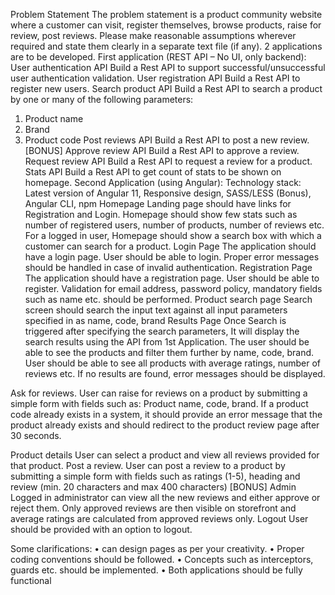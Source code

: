 Problem Statement
The problem statement is a product community website where a customer can visit, register themselves, 
browse products, raise for review, post reviews.
Please make reasonable assumptions wherever required and state them clearly in a separate text file (if 
any).
2 applications are to be developed.
First application (REST API – No UI, only backend): 
User authentication API
Build a Rest API to support successful/unsuccessful user authentication validation.
User registration API
Build a Rest API to register new users.
Search product API
Build a Rest API to search a product by one or many of the following parameters:
1. Product name
2. Brand
3. Product code
Post reviews API
Build a Rest API to post a new review.
[BONUS] Approve review API
Build a Rest API to approve a review.
Request review API
Build a Rest API to request a review for a product.
Stats API
Build a Rest API to get count of stats to be shown on homepage.
Second Application (using Angular): 
Technology stack: Latest version of Angular 11, Responsive design, SASS/LESS (Bonus), Angular CLI, npm
Homepage 
Landing page should have links for Registration and Login. Homepage should show few stats such as 
number of registered users, number of products, number of reviews etc.
For a logged in user, Homepage should show a search box with which a customer can search for a 
product.
Login Page 
The application should have a login page. User should be able to login. Proper error messages should be 
handled in case of invalid authentication.
Registration Page 
The application should have a registration page. User should be able to register. Validation for email 
address, password policy, mandatory fields such as name etc. should be performed.
Product search page 
Search screen should search the input text against all input parameters specified in as name, code, brand
Results Page 
Once Search is triggered after specifying the search parameters, It will display the search results using the 
API from 1st Application.
The user should be able to see the products and filter them further by name, code, brand. User should be 
able to see all products with average ratings, number of reviews etc.
If no results are found, error messages should be displayed.
 
Ask for reviews. 
User can raise for reviews on a product by submitting a simple form with fields such as:
Product name, code, brand. If a product code already exists in a system, it should provide an error 
message that the product already exists and should redirect to the product review page after 30 
seconds.
 
Product details 
User can select a product and view all reviews provided for that product.
Post a review. 
User can post a review to a product by submitting a simple form with fields such as ratings (1-5), 
heading and review (min. 20 characters and max 400 characters)
[BONUS] Admin 
Logged in administrator can view all the new reviews and either approve or reject them. Only approved 
reviews are then visible on storefront and average ratings are calculated from approved reviews only.
Logout 
User should be provided with an option to logout.
 
Some clarifications: 
• can design pages as per your creativity.
• Proper coding conventions should be followed.
• Concepts such as interceptors, guards etc. should be implemented.
• Both applications should be fully functional
